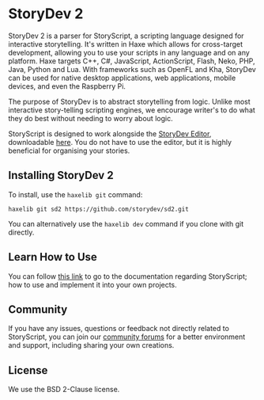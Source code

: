# StoryDev 2
StoryDev 2 is a parser for StoryScript, a scripting language designed for interactive storytelling. It's written in Haxe which allows for cross-target development, allowing you to use your scripts in any language and on any platform. Haxe targets C++, C#, JavaScript, ActionScript, Flash, Neko, PHP, Java, Python and Lua. With frameworks such as OpenFL and Kha, StoryDev can be used for native desktop applications, web applications, mobile devices, and even the Raspberry Pi.

The purpose of StoryDev is to abstract storytelling from logic. Unlike most interactive story-telling scripting engines, we encourage writer's to do what they do best without needing to worry about logic.

StoryScript is designed to work alongside the [StoryDev Editor](https://github.com/storydev/StoryDev-Editor), downloadable [here](https://github.com/storydev/StoryDev-Editor/releases). You do not have to use the editor, but it is highly beneficial for organising your stories.

## Installing StoryDev 2

To install, use the `haxelib git` command:

    haxelib git sd2 https://github.com/storydev/sd2.git

You can alternatively use the `haxelib dev` command if you clone with git directly.

## Learn How to Use
You can follow [this link](https://twinspire.bit.ai/docs/view/Urv4Iqd43pl6HUtp) to go to the documentation regarding StoryScript; how to use and implement it into your own projects.

## Community
If you have any issues, questions or feedback not directly related to StoryScript, you can join our [community forums](https://community.storydev.co.uk) for a better environment and support, including sharing your own creations.

## License
We use the BSD 2-Clause license.
